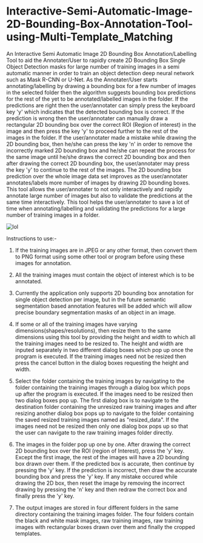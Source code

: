 # Interactive-Semi-Automatic-Image-2D-Bounding-Box-Annotation-Tool-using-Multi-Template_Matching
 An Interactive Semi Automatic Image 2D Bounding Box Annotation/Labelling Tool to aid the Annotater/User to rapidly create 2D Bounding Box Single Object Detection masks for large number of training images in a semi automatic manner in order to train an object detection deep neural network such as Mask R-CNN or U-Net. As the Annotater/User starts annotating/labelling by drawing a bounding box for a few number of images in the selected folder then the algorithm suggests bounding box predictions for the rest of the yet to be annotated/labelled images in the folder. If the predictions are right then the user/annotater can simply press the keyboard key 'y' which indicates that the detected bounding box is correct. If the prediction is wrong then the user/annotater can manually draw a rectangular 2D bounding box over the correct ROI (Region of interest) in the image and then press the key 'y' to proceed further to the rest of the images in the folder. If the user/annotater made a mistake while drawing the 2D bounding box, then he/she can press the key 'n' in order to remove the incorrectly marked 2D bounding box and he/she can repeat the process for the same image until he/she draws the correct 2D bounding box and then after drawing the correct 2D bounding box, the user/annotater may press the key 'y' to continue to the rest of the images. The 2D bounding box prediction over the whole image data set improves as the user/annotater annotates/labels more number of images by drawing 2D bounding boxes. This tool allows the user/annotater to not only interactively and rapidly annotate large number of images but also to validate the predictions at the same time interactively. This tool helps the user/annotater to save a lot of time when annotating/labelling and validating the predictions for a large number of training images in a folder.  

![lol](demo/demo.gif)

 Instructions to use:-  
 
 1. If the training images are in JPEG or any other format, then convert them to PNG format using some other tool or program before using these images for annotation.  
 
 2. All the training images must contain the object of interest which is to be annotated.  
 
 3. Currently the application only supports 2D bounding box annotation for single object detection per image, but in the future semantic segmentation based annotation features will be added which will allow precise boundary segmentation masks of an object in an image.   
 
 4. If some or all of the training images have varying dimensions(shapes/resolutions), then resize them to the same dimensions using this tool by providing the height and width to which all the training images need to be resized to. The height and width are inputed separately in two different dialog boxes which pop up once the program is executed. If the training images need not be resized then press the cancel button in the dialog boxes requesting the height and width.
 
 5. Select the folder containing the training images by navigating to the folder containing the training images through a dialog box which pops up after the program is executed. If the images need to be resized then two dialog boxes pop up. The first dialog box is to navigate to the destination folder containing the unresized raw training images and after resizing another dialog box pops up to navigate to the folder containing the saved resized training images named as "resized_data". If the images need not be resized then only one dialog box pops up so that the user can navigate to the raw training images folder directly.  
 
 6. The images in the folder pop up one by one. After drawing the correct 2D bounding box over the ROI (region of Interest), press the 'y' key. Except the first image, the rest of the images will have a 2D bounding box drawn over them. If the predicted box is accurate, then continue by pressing the 'y' key. If the prediction is incorrect, then draw the accurate bounding box and press the 'y' key. If any mistake occured while drawing the 2D box, then reset the image by removing the incorrect drawing by pressing the 'n' key and then redraw the correct box and finally press the 'y' key.  
 
 7. The output images are stored in four different folders in the same directory containing the training images folder. The four folders contain the black and white mask images, raw training images, raw training images with rectangular boxes drawn over them and finally the cropped templates.
